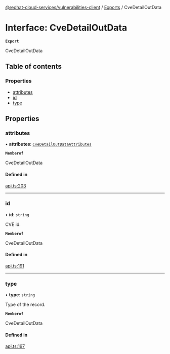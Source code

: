 [@redhat-cloud-services/vulnerabilities-client](../README.md) / [Exports](../modules.md) / CveDetailOutData

# Interface: CveDetailOutData

**`Export`**

CveDetailOutData

## Table of contents

### Properties

- [attributes](CveDetailOutData.md#attributes)
- [id](CveDetailOutData.md#id)
- [type](CveDetailOutData.md#type)

## Properties

### attributes

• **attributes**: [`CveDetailOutDataAttributes`](CveDetailOutDataAttributes.md)

**`Memberof`**

CveDetailOutData

#### Defined in

[api.ts:203](https://github.com/RedHatInsights/javascript-clients/blob/main/packages/vulnerabilities/api.ts#L203)

___

### id

• **id**: `string`

CVE id.

**`Memberof`**

CveDetailOutData

#### Defined in

[api.ts:191](https://github.com/RedHatInsights/javascript-clients/blob/main/packages/vulnerabilities/api.ts#L191)

___

### type

• **type**: `string`

Type of the record.

**`Memberof`**

CveDetailOutData

#### Defined in

[api.ts:197](https://github.com/RedHatInsights/javascript-clients/blob/main/packages/vulnerabilities/api.ts#L197)
